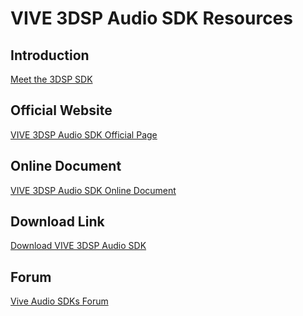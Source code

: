 # VIVE 3DSP Audio SDK Resources

## Introduction
[Meet the 3DSP SDK](https://developer.vive.com/resources/tools/3dsp-audio-sdk/overview/)

## Official Website
[VIVE 3DSP Audio SDK Official Page
](https://developer.vive.com/resources/tools/3dsp-audio-sdk/)

## Online Document
[VIVE 3DSP Audio SDK Online Document](https://hub.vive.com/storage/3dsp/)

## Download Link
[Download VIVE 3DSP Audio SDK
](https://developer.vive.com/resources/tools/3dsp-audio-sdk/download/latest/)

## Forum
[Vive Audio SDKs
 Forum](https://forum.vive.com/forum/70-vive-audio-sdks/)
